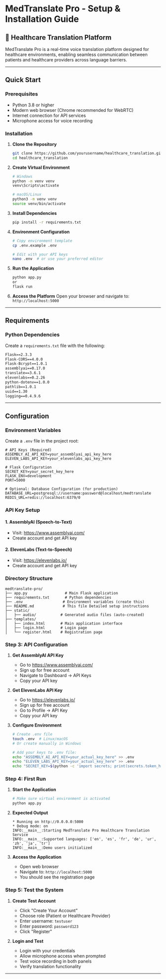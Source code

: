 # MedTranslate Pro - Setup & Installation Guide

## 🏥 Healthcare Translation Platform

MedTranslate Pro is a real-time voice translation platform designed for healthcare environments, enabling seamless communication between patients and healthcare providers across language barriers.

---

##  Quick Start

### Prerequisites
- Python 3.8 or higher
- Modern web browser (Chrome recommended for WebRTC)
- Internet connection for API services
- Microphone access for voice recording

### Installation

1. **Clone the Repository**
   ```bash
   git clone https://github.com/yourusername/healthcare_translation.git
   cd healthcare_translation
   ```

2. **Create Virtual Environment**
   ```bash
   # Windows
   python -m venv venv
   venv\Scripts\activate

   # macOS/Linux
   python3 -m venv venv
   source venv/bin/activate
   ```

3. **Install Dependencies**
   ```bash
   pip install -r requirements.txt
   ```

4. **Environment Configuration**
   ```bash
   # Copy environment template
   cp .env.example .env
   
   # Edit with your API keys
   nano .env  # or use your preferred editor
   ```

5. **Run the Application**
   ```bash
   python app.py
   or
   flask run
   ```

6. **Access the Platform**
   Open your browser and navigate to: `http://localhost:5000`

---

##  Requirements

### Python Dependencies
Create a `requirements.txt` file with the following:

```txt
Flask==2.3.3
Flask-CORS==4.0.0
Flask-Bcrypt==1.0.1
assemblyai==0.17.0
translate==3.6.1
elevenlabs==0.2.26
python-dotenv==1.0.0
pathlib==1.0.1
uuid==1.30
logging==0.4.9.6
```

---

##  Configuration

### Environment Variables
Create a `.env` file in the project root:

```env
# API Keys (Required)
ASSEMBLY_AI_API_KEY=your_assemblyai_api_key_here
ELEVEN_LABS_API_KEY=your_elevenlabs_api_key_here

# Flask Configuration
SECRET_KEY=your_secret_key_here
FLASK_ENV=development
PORT=5000

# Optional: Database Configuration (for production)
DATABASE_URL=postgresql://username:password@localhost/medtranslate
REDIS_URL=redis://localhost:6379/0
```

### API Key Setup

#### 1. AssemblyAI (Speech-to-Text)
- Visit: https://www.assemblyai.com/
- Create account and get API key

#### 2. ElevenLabs (Text-to-Speech)
- Visit: https://elevenlabs.io/
- Create account and get API key

### Directory Structure
```
medtranslate-pro/
├── app.py                 # Main Flask application
├── requirements.txt       # Python dependencies
├── .env                  # Environment variables (create this)
├── README.md             # This file Detailed setup instructions
├── static/
│   ├── audio/           # Generated audio files (auto-created)
├── templates/
│   ├── index.html       # Main application interface
│   ├── login.html       # Login page
│   └── register.html    # Registration page
```

### Step 3: API Configuration

1. **Get AssemblyAI API Key**
   - Go to https://www.assemblyai.com/
   - Sign up for free account
   - Navigate to Dashboard → API Keys
   - Copy your API key

2. **Get ElevenLabs API Key**
   - Go to https://elevenlabs.io/
   - Sign up for free account
   - Go to Profile → API Key
   - Copy your API key

3. **Configure Environment**
   ```bash
   # Create .env file
   touch .env  # Linux/macOS
   # Or create manually in Windows
   
   # Add your keys to .env file:
   echo "ASSEMBLY_AI_API_KEY=your_actual_key_here" >> .env
   echo "ELEVEN_LABS_API_KEY=your_actual_key_here" >> .env
   echo "SECRET_KEY=$(python -c 'import secrets; print(secrets.token_hex(16))')" >> .env
   ```

### Step 4: First Run

1. **Start the Application**
   ```bash
   # Make sure virtual environment is activated
   python app.py
   ```

2. **Expected Output**
   ```
   * Running on http://0.0.0.0:5000
   * Debug mode: on
   INFO:__main__:Starting MedTranslate Pro Healthcare Translation Service
   INFO:__main__:Supported languages: ['en', 'es', 'fr', 'de', 'ur', 'zh', 'ja', 'tr']
   INFO:__main__:Demo users initialized
   ```

3. **Access the Application**
   - Open web browser
   - Navigate to: `http://localhost:5000`
   - You should see the registration page

### Step 5: Test the System

1. **Create Test Account**
   - Click "Create Your Account"
   - Choose role (Patient or Healthcare Provider)
   - Enter username: `testuser`
   - Enter password: `password123`
   - Click "Register"

2. **Login and Test**
   - Login with your credentials
   - Allow microphone access when prompted
   - Test voice recording in both panels
   - Verify translation functionality

---


```